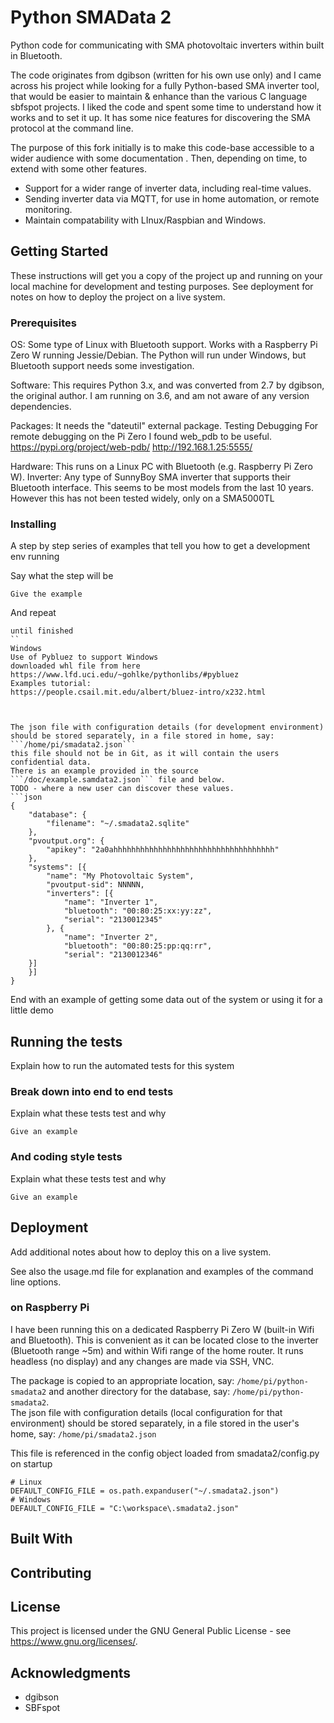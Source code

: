 # Python SMAData 2

Python code for communicating with SMA photovoltaic inverters within built in Bluetooth.

The code originates from dgibson (written for his own use only) and I came across his project while looking for a fully Python-based SMA inverter tool, that would be easier to maintain & enhance than the various C language sbfspot projects.  I liked the code and spent some time to understand how it works and to set it up.  It has some nice features for discovering the SMA protocol at the command line.

The purpose of this fork initially is to make this code-base accessible to a wider audience with some documentation .  Then, depending on time, to extend with some other features.

- Support for a wider range of inverter data, including real-time values.
- Sending inverter data via MQTT, for use in home automation, or remote monitoring.
- Maintain compatability with LInux/Raspbian and Windows.


## Getting Started

These instructions will get you a copy of the project up and running on your local machine for development and testing purposes. See deployment for notes on how to deploy the project on a live system.

### Prerequisites

<!-- What things you need to install the software and how to install them.-->

OS: Some type of Linux with Bluetooth support.  Works with a Raspberry Pi Zero W running Jessie/Debian.  The Python will run under Windows, but Bluetooth support needs some investigation.

Software: This requires Python 3.x, and was converted from 2.7 by dgibson, the original author.  I am running on 3.6, and am not aware of any version dependencies.

Packages: It needs the "dateutil" external package.
Testing
Debugging For remote debugging on the Pi Zero I found web_pdb to be useful. https://pypi.org/project/web-pdb/
http://192.168.1.25:5555/

Hardware: This runs on a Linux PC with Bluetooth (e.g. Raspberry Pi Zero W).
Inverter: Any type of SunnyBoy SMA inverter that supports their Bluetooth interface. This seems to be most models from the last 10 years.  However this has not been tested widely, only on a SMA5000TL


### Installing

A step by step series of examples that tell you how to get a development env running

Say what the step will be

```
Give the example
```

And repeat

```
until finished
``
Windows
Use of Pybluez to support Windows
downloaded whl file from here
https://www.lfd.uci.edu/~gohlke/pythonlibs/#pybluez
Examples tutorial:
https://people.csail.mit.edu/albert/bluez-intro/x232.html



The json file with configuration details (for development environment) should be stored separately, in a file stored in home, say: ```/home/pi/smadata2.json```
this file should not be in Git, as it will contain the users confidential data.
There is an example provided in the source ```/doc/example.samdata2.json``` file and below.  
TODO - where a new user can discover these values.
```json
{
    "database": {
        "filename": "~/.smadata2.sqlite"
    },
    "pvoutput.org": {
        "apikey": "2a0ahhhhhhhhhhhhhhhhhhhhhhhhhhhhhhhhhhhh"
    },
    "systems": [{
        "name": "My Photovoltaic System",
        "pvoutput-sid": NNNNN,
        "inverters": [{
            "name": "Inverter 1",
            "bluetooth": "00:80:25:xx:yy:zz",
            "serial": "2130012345"
        }, {
            "name": "Inverter 2",
            "bluetooth": "00:80:25:pp:qq:rr",
            "serial": "2130012346"
	}]
    }]
}

```


End with an example of getting some data out of the system or using it for a little demo

## Running the tests

Explain how to run the automated tests for this system

### Break down into end to end tests

Explain what these tests test and why

```
Give an example
```

### And coding style tests

Explain what these tests test and why

```
Give an example
```

## Deployment

Add additional notes about how to deploy this on a live system.

See also the usage.md file for explanation and examples of the command line options.

### on Raspberry Pi
I have been running this on a dedicated Raspberry Pi Zero W (built-in Wifi and Bluetooth).  This is convenient as it can be located close to the inverter (Bluetooth range ~5m) and within Wifi range of the home router.  It runs headless (no display) and any changes are made via SSH, VNC.

The package is copied to an appropriate location, say:  ```/home/pi/python-smadata2``` and another directory for the database, say: ```/home/pi/python-smadata2```.  
The json file with configuration details (local configuration for that environment) should be stored separately, in a file stored in the user's home, say: ```/home/pi/smadata2.json```

This file is referenced in the config object loaded from smadata2/config.py on startup
```pythonstub
# Linux 
DEFAULT_CONFIG_FILE = os.path.expanduser("~/.smadata2.json")
# Windows
DEFAULT_CONFIG_FILE = "C:\workspace\.smadata2.json"
```
## Built With


## Contributing

<!-- Please read [CONTRIBUTING.md](https://gist.github.com/PurpleBooth/b24679402957c63ec426) for details on our code of conduct, and the process for submitting pull requests to us.-->

<!-- 
## Versioning

We use [SemVer](http://semver.org/) for versioning. For the versions available, see the [tags on this repository](https://github.com/your/project/tags). 

## Authors


See also the list of [contributors](https://github.com/your/project/contributors) who participated in this project.
-->
## License

This project is licensed under the GNU General Public License - see https://www.gnu.org/licenses/.

## Acknowledgments

* dgibson
* SBFspot
